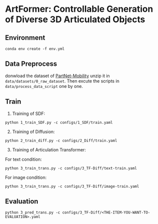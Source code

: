 # ArtFormer: Controllable Generation of Diverse 3D Articulated Objects

## Environment
```
conda env create -f env.yml
```

## Data Preprocess
donwload the dataset of [PartNet-Mobility](https://sapien.ucsd.edu/downloads) unzip it in `data/datasets/0_raw_dataset`. Then excute the scripts in `data/process_data_script` one by one.

## Train
1. Training of SDF:
```
python 1_train_SDF.py -c configs/1_SDF/train.yaml
```

2. Training of Diffusion:
```
python 2_train_diff.py -c configs/2_Diff/train.yaml
```

3. Training of Articulation Transformer:

For text condition:
```
python 3_train_trans.py -c configs/3_TF-Diff/text-train.yaml
```

For image condition:
```
python 3_train_trans.py -c configs/3_TF-Diff/image-train.yaml
```

## Evaluation

```
python 3_pred_trans.py -c configs/3_TF-Diff/<THE-ITEM-YOU-WANT-TO-EVALUATION>.yaml
```
